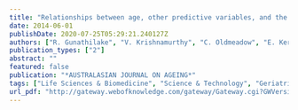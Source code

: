 ```yaml
---
title: "Relationships between age, other predictive variables, and the 90-day functional outcome after intravenous thrombolysis for acute ischemic stroke"
date: 2014-06-01
publishDate: 2020-07-25T05:29:21.240127Z
authors: ["R. Gunathilake", "V. Krishnamurthy", "C. Oldmeadow", "E. Kerr", "C. Padmakumar", "J. Attia", "M. Parsons", "C. Levi"]
publication_types: ["2"]
abstract: ""
featured: false
publication: "*AUSTRALASIAN JOURNAL ON AGEING*"
tags: ["Life Sciences & Biomedicine", "Science & Technology", "Geriatrics & Gerontology", "Gerontology"]
url_pdf: "http://gateway.webofknowledge.com/gateway/Gateway.cgi?GWVersion=2&SrcApp=PARTNER_APP&SrcAuth=LinksAMR&KeyUT=WOS:000337969400027&DestLinkType=FullRecord&DestApp=ALL_WOS&UsrCustomerID=3567906c6fc598e4a73915c2777eae93"
---
```


